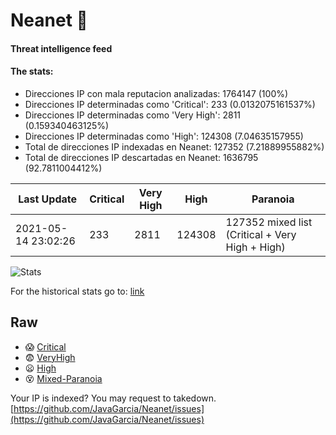 # Neanet :hocho:
#### Threat intelligence feed
#### The stats:

- Direcciones IP con mala reputacion analizadas: 1764147 (100%)
- Direcciones IP determinadas como 'Critical':  233 (0.0132075161537%)
- Direcciones IP determinadas como 'Very High':  2811 (0.159340463125%)
- Direcciones IP determinadas como 'High':  124308 (7.04635157955)
- Total de direcciones IP indexadas en Neanet:  127352 (7.21889955882%)
- Total de direcciones IP descartadas en Neanet:  1636795 (92.7811004412%)

| Last Update | Critical | Very High | High | Paranoia |
| --- | --- | --- | --- | --- |
| 2021-05-14 23:02:26 | 233 | 2811 | 124308 | 127352 mixed list (Critical + Very High + High)|

![Stats](https://docs.google.com/spreadsheets/d/e/2PACX-1vSnaNMIXVabIpDJjufMlzH7poXnshF3mgd8Is1g9ytUEzVsP5my4Trn8f-xkoLLQ38xpL3HtmUexLo6/pubchart?oid=501124687&format=image)

For the historical stats go to: [link](/stats.csv)
## Raw
- :scream: [Critical](https://raw.githubusercontent.com/JavaGarcia/Neanet/master/blacklists/neanet_critical.txt)
- :fearful: [VeryHigh](https://raw.githubusercontent.com/JavaGarcia/Neanet/master/blacklists/neanet_veryHigh.txtt)
- :frowning: [High](https://raw.githubusercontent.com/JavaGarcia/Neanet/master/blacklists/neanet_high.txt)
- :dizzy_face: [Mixed-Paranoia](https://raw.githubusercontent.com/JavaGarcia/Neanet/master/blacklists/neanet_all.txt)


Your IP is indexed? You may request to takedown. [https://github.com/JavaGarcia/Neanet/issues](https://github.com/JavaGarcia/Neanet/issues)
































































































































































































































































































































































































































































































































































































































































































































































































































































































































































































































































































































































































































































































































































































































































































































































































































































































































































































































































































































































































































































































































































































































































































































































































































































































































































































































































































































































































































































































































































































































































































































































































































































































































































































































































































































































































































































































































































































































































































































































































































































































































































































































































































































































































































































































































































































































































































































































































































































































































































































































































































































































































































































































































































































































































































































































































































































































































































































































































































































































































































































































































































































































































































































































































































































































































































